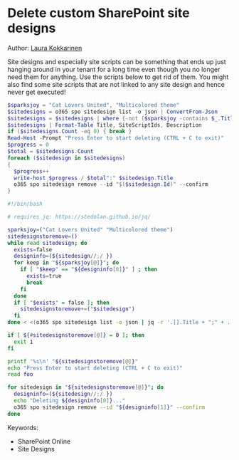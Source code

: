 # Delete custom SharePoint site designs

Author: [Laura Kokkarinen](https://laurakokkarinen.com/does-it-spark-joy-powershell-scripts-for-keeping-your-development-environment-tidy-and-spotless/#delete-all-sharepoint-site-designs-and-site-scripts)

Site designs and especially site scripts can be something that ends up just hanging around in your tenant for a long time even though you no longer need them for anything. Use the scripts below to get rid of them. You might also find some site scripts that are not linked to any site design and hence never get executed!

```powershell tab="PowerShell Core"
$sparksjoy = "Cat Lovers United", "Multicolored theme"
$sitedesigns = o365 spo sitedesign list -o json | ConvertFrom-Json
$sitedesigns = $sitedesigns | where {-not ($sparksjoy -contains $_.Title)}
$sitedesigns | Format-Table Title, SiteScriptIds, Description
if ($sitedesigns.Count -eq 0) { break }
Read-Host -Prompt "Press Enter to start deleting (CTRL + C to exit)"
$progress = 0
$total = $sitedesigns.Count
foreach ($sitedesign in $sitedesigns)
{
  $progress++
  write-host $progress / $total":" $sitedesign.Title
  o365 spo sitedesign remove --id "$($sitedesign.Id)" --confirm
}
```

```bash tab="Bash"
#!/bin/bash

# requires jq: https://stedolan.github.io/jq/

sparksjoy=("Cat Lovers United" "Multicolored theme")
sitedesignstoremove=()
while read sitedesign; do
  exists=false
  designinfo=(${sitedesign//;/ })
  for keep in "${sparksjoy[@]}"; do
    if [ "$keep" == "${designinfo[0]}" ] ; then
      exists=true
      break
    fi
  done
  if [ "$exists" = false ]; then
    sitedesignstoremove+=("$sitedesign")
  fi
done < <(o365 spo sitedesign list -o json | jq -r '.[].Title + ";" + .[].Id')

if [ ${#sitedesignstoremove[@]} = 0 ]; then
  exit 1
fi

printf '%s\n' "${sitedesignstoremove[@]}"
echo "Press Enter to start deleting (CTRL + C to exit)"
read foo

for sitedesign in "${sitedesignstoremove[@]}"; do
  designinfo=(${sitedesign//;/ })
  echo "Deleting ${designinfo[0]}..."
  o365 spo sitedesign remove --id "${designinfo[1]}" --confirm
done
```

Keywords:

- SharePoint Online
- Site Designs
